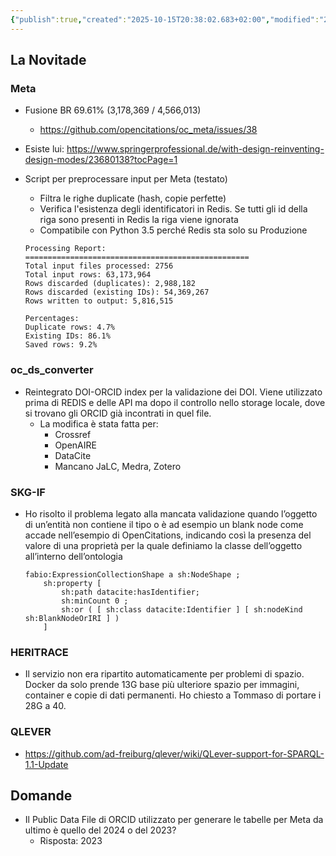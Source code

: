 ```yaml
---
{"publish":true,"created":"2025-10-15T20:38:02.683+02:00","modified":"2025-10-15T19:38:23.000+02:00","cssclasses":""}
---
```



## La Novitade

### Meta

- Fusione BR 69.61% (3,178,369 / 4,566,013)
    - https://github.com/opencitations/oc_meta/issues/38
- Esiste lui: https://www.springerprofessional.de/with-design-reinventing-design-modes/23680138?tocPage=1
- Script per preprocessare input per Meta (testato)
    - Filtra le righe duplicate (hash, copie perfette)
    - Verifica l'esistenza degli identificatori in Redis. Se tutti gli id della riga sono presenti in Redis la riga viene ignorata
    - Compatibile con Python 3.5 perché Redis sta solo su Produzione
    
    ```
    Processing Report:
    ==================================================
    Total input files processed: 2756
    Total input rows: 63,173,964
    Rows discarded (duplicates): 2,988,182
    Rows discarded (existing IDs): 54,369,267
    Rows written to output: 5,816,515
    
    Percentages:
    Duplicate rows: 4.7%
    Existing IDs: 86.1%
    Saved rows: 9.2%
    
    ```
    

### oc_ds_converter

- Reintegrato DOI-ORCID index per la validazione dei DOI. Viene utilizzato prima di REDIS e delle API ma dopo il controllo nello storage locale, dove si trovano gli ORCID già incontrati in quel file.
    - La modifica è stata fatta per:
        - Crossref
        - OpenAIRE
        - DataCite
        - Mancano JaLC, Medra, Zotero

### SKG-IF

- Ho risolto il problema legato alla mancata validazione quando l’oggetto di un’entità non contiene il tipo o è ad esempio un blank node come accade nell’esempio di OpenCitations, indicando così la presenza del valore di una proprietà per la quale definiamo la classe dell’oggetto all’interno dell’ontologia
    
    ```turtle
    fabio:ExpressionCollectionShape a sh:NodeShape ;
        sh:property [ 
            sh:path datacite:hasIdentifier;
            sh:minCount 0 ;
            sh:or ( [ sh:class datacite:Identifier ] [ sh:nodeKind sh:BlankNodeOrIRI ] )
        ]
    ```
    

### HERITRACE

- Il servizio non era ripartito automaticamente per problemi di spazio. Docker da solo prende 13G base più ulteriore spazio per immagini, container e copie di dati permanenti. Ho chiesto a Tommaso di portare i 28G a 40.

### QLEVER

- https://github.com/ad-freiburg/qlever/wiki/QLever-support-for-SPARQL-1.1-Update

## Domande

- Il Public Data File di ORCID utilizzato per generare le tabelle per Meta da ultimo è quello del 2024 o del 2023?
    - Risposta: 2023